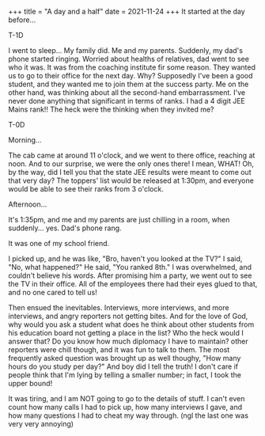 +++
title = "A day and a half"
date = 2021-11-24
+++
It started at the day before...

T-1D

I went to sleep... My family did. Me and my parents. Suddenly, my dad's phone started ringing. Worried about healths of relatives, dad went to see who it was. It was from the coaching institute fir some reason. They wanted us to go to their office for the next day.
Why? Supposedly I've been a good student, and they wanted me to join them at the success party. Me on the other hand, was thinking about all the second-hand embarrassment. I've never done anything that significant in terms of ranks. I had a 4 digit JEE Mains rank!! The heck were the thinking when they invited me?

T-0D

Morning...

The cab came at around 11 o'clock, and we went to there office, reaching at noon. And to our surprise, we were the only ones there! I mean, WHAT! Oh, by the way, did I tell you that the state JEE results were meant to come out that very day? The toppers' list would be released at 1:30pm, and everyone would be able to see their ranks from 3 o'clock.

Afternoon...

It's 1:35pm, and me and my parents are just chilling in a room, when suddenly... yes. Dad's phone rang.

It was one of my school friend.

I picked up, and he was like, "Bro, haven't you looked at the TV?" I said, "No, what happened?"
He said, "You ranked 8th."
I was overwhelmed, and couldn't believe his words. After promising him a party, we went out to see the TV in their office. All of the employees there had their eyes glued to that, and no one cared to tell us!

Then ensued the inevitables. Interviews, more interviews, and more interviews, and angry reporters not getting bites. And for the love of God, why would you ask a student what does he think about other students from his education board not getting a place in the list? Who the heck would I answer that? Do you know how much diplomacy I have to maintain? other reporters were chill though, and it was fun to talk to them. The most frequently asked question was brought up as well thoughy, "How many hours do you study per day?" And boy did I tell the truth! I don't care if people think that I'm lying by telling a smaller number; in fact, I took the upper bound!

It was tiring, and I am NOT going to go to the details of stuff. I can't even count how many calls I had to pick up, how many interviews I gave, and how many questions I had to cheat my way through. (ngl the last one was very very annoying)